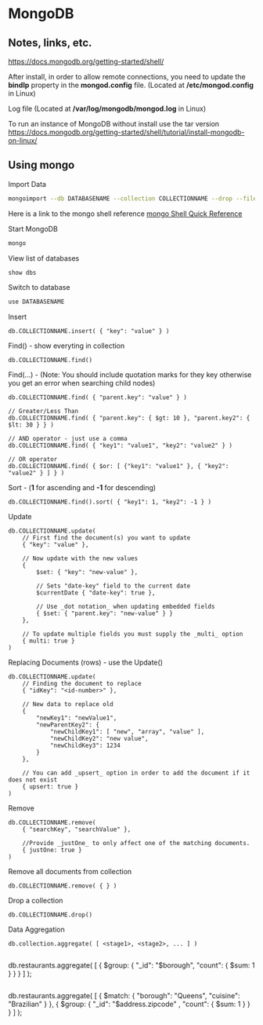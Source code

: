 # MongoDB

## Notes, links, etc.

https://docs.mongodb.org/getting-started/shell/

After install, in order to allow remote connections, you need to update the **bindIp** property in the **mongod.config** file. (Located at **/etc/mongod.config** in Linux)

Log file (Located at **/var/log/mongodb/mongod.log** in Linux)

To run an instance of MongoDB without install use the tar version https://docs.mongodb.org/getting-started/shell/tutorial/install-mongodb-on-linux/

## Using mongo

Import Data

```bash
mongoimport --db DATABASENAME --collection COLLECTIONNAME --drop --file JSON-FILE-TO-IMPORT
```

Here is a link to the mongo shell reference [mongo Shell Quick Reference](https://docs.mongodb.org/manual/reference/mongo-shell/)

Start MongoDB

```bash
mongo
```

View list of databases

```bash
show dbs
```

Switch to database

```bash
use DATABASENAME
```

Insert

```
db.COLLECTIONNAME.insert( { "key": "value" } )
```

Find() - show everyting in collection

```
db.COLLECTIONNAME.find()
```

Find(...) - (Note: You should include quotation marks for they key otherwise you get an error when searching child nodes)

```
db.COLLECTIONNAME.find( { "parent.key": "value" } )

// Greater/Less Than
db.COLLECTIONNAME.find( { "parent.key": { $gt: 10 }, "parent.key2": { $lt: 30 } } )

// AND operator - just use a comma
db.COLLECTIONNAME.find( { "key1": "value1", "key2": "value2" } )

// OR operator
db.COLLECTIONNAME.find( { $or: [ {"key1": "value1" }, { "key2": "value2" } ] } )
```

Sort - (**1** for ascending and **-1** for descending)

```
db.COLLECTIONNAME.find().sort( { "key1": 1, "key2": -1 } )
```

Update

```
db.COLLECTIONNAME.update(
	// First find the document(s) you want to update
	{ "key": "value" },

	// Now update with the new values
	{
		$set: { "key": "new-value" },

		// Sets "date-key" field to the current date
		$currentDate { "date-key": true },

		// Use _dot notation_ when updating embedded fields
		{ $set: { "parent.key": "new-value" } }
	},

	// To update multiple fields you must supply the _multi_ option
	{ multi: true }
)
```

Replacing Documents (rows) - use the Update()

```
db.COLLECTIONNAME.update(
	// Finding the document to replace
	{ "idKey": "<id-number>" },

	// New data to replace old
	{
		"newKey1": "newValue1",
		"newParentKey2": {
			"newChildKey1": [ "new", "array", "value" ],
			"newChildKey2": "new value",
			"newChildKey3": 1234
		}
	},

	// You can add _upsert_ option in order to add the document if it does not exist
	{ upsert: true }
)
```

Remove

```
db.COLLECTIONNAME.remove(
	{ "searchKey", "searchValue" },

	//Provide _justOne_ to only affect one of the matching documents.
	{ justOne: true }
)
```

Remove all documents from collection

```
db.COLLECTIONNAME.remove( { } )
```

Drop a collection

```
db.COLLECTIONNAME.drop()
```

Data Aggregation

```
db.collection.aggregate( [ <stage1>, <stage2>, ... ] )
```

```

```
db.restaurants.aggregate(
	[
		{ $group: { "_id": "$borough", "count": { $sum: 1 } } }
	]
);
```

```
db.restaurants.aggregate(
	[
		{ $match: { "borough": "Queens", "cuisine": "Brazilian" } },
		{ $group: { "_id": "$address.zipcode" , "count": { $sum: 1 } } }
	]
);
```
